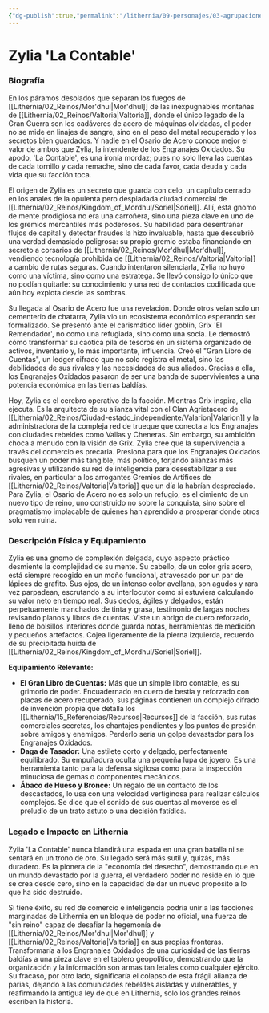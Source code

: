 ```yaml
---
{"dg-publish":true,"permalink":"/lithernia/09-personajes/03-agrupaciones/los-engranajes-oxidados/zylia-la-contable/","tags":["lithernia","personajes","Faccion","Engranajes Oxidados","Intendente","Gnomo"]}
---
```


# Zylia 'La Contable'

### Biografía

En los páramos desolados que separan los fuegos de [[Lithernia/02_Reinos/Mor'dhul\|Mor'dhul]] de las inexpugnables montañas de [[Lithernia/02_Reinos/Valtoria\|Valtoria]], donde el único legado de la Gran Guerra son los cadáveres de acero de máquinas olvidadas, el poder no se mide en linajes de sangre, sino en el peso del metal recuperado y los secretos bien guardados. Y nadie en el Osario de Acero conoce mejor el valor de ambos que Zylia, la intendente de los Engranajes Oxidados. Su apodo, 'La Contable', es una ironía mordaz; pues no solo lleva las cuentas de cada tornillo y cada remache, sino de cada favor, cada deuda y cada vida que su facción toca.

El origen de Zylia es un secreto que guarda con celo, un capítulo cerrado en los anales de la opulenta pero despiadada ciudad comercial de [[Lithernia/02_Reinos/Kingdom_of_Mordhul/Soriel\|Soriel]]. Allí, esta gnomo de mente prodigiosa no era una carroñera, sino una pieza clave en uno de los gremios mercantiles más poderosos. Su habilidad para desentrañar flujos de capital y detectar fraudes la hizo invaluable, hasta que descubrió una verdad demasiado peligrosa: su propio gremio estaba financiando en secreto a corsarios de [[Lithernia/02_Reinos/Mor'dhul\|Mor'dhul]], vendiendo tecnología prohibida de [[Lithernia/02_Reinos/Valtoria\|Valtoria]] a cambio de rutas seguras. Cuando intentaron silenciarla, Zylia no huyó como una víctima, sino como una estratega. Se llevó consigo lo único que no podían quitarle: su conocimiento y una red de contactos codificada que aún hoy explota desde las sombras.

Su llegada al Osario de Acero fue una revelación. Donde otros veían solo un cementerio de chatarra, Zylia vio un ecosistema económico esperando ser formalizado. Se presentó ante el carismático líder goblin, Grix 'El Remendador', no como una refugiada, sino como una socia. Le demostró cómo transformar su caótica pila de tesoros en un sistema organizado de activos, inventario y, lo más importante, influencia. Creó el "Gran Libro de Cuentas", un ledger cifrado que no solo registra el metal, sino las debilidades de sus rivales y las necesidades de sus aliados. Gracias a ella, los Engranajes Oxidados pasaron de ser una banda de supervivientes a una potencia económica en las tierras baldías.

Hoy, Zylia es el cerebro operativo de la facción. Mientras Grix inspira, ella ejecuta. Es la arquitecta de su alianza vital con el Clan Agrietacero de [[Lithernia/02_Reinos/Ciudad-estado_independiente/Valarion\|Valarion]] y la administradora de la compleja red de trueque que conecta a los Engranajes con ciudades rebeldes como Vallas y Cheneras. Sin embargo, su ambición choca a menudo con la visión de Grix. Zylia cree que la supervivencia a través del comercio es precaria. Presiona para que los Engranajes Oxidados busquen un poder más tangible, más político, forjando alianzas más agresivas y utilizando su red de inteligencia para desestabilizar a sus rivales, en particular a los arrogantes Gremios de Artífices de [[Lithernia/02_Reinos/Valtoria\|Valtoria]] que un día la habrían despreciado. Para Zylia, el Osario de Acero no es solo un refugio; es el cimiento de un nuevo tipo de reino, uno construido no sobre la conquista, sino sobre el pragmatismo implacable de quienes han aprendido a prosperar donde otros solo ven ruina.

### Descripción Física y Equipamiento

Zylia es una gnomo de complexión delgada, cuyo aspecto práctico desmiente la complejidad de su mente. Su cabello, de un color gris acero, está siempre recogido en un moño funcional, atravesado por un par de lápices de grafito. Sus ojos, de un intenso color avellana, son agudos y rara vez parpadean, escrutando a su interlocutor como si estuviera calculando su valor neto en tiempo real. Sus dedos, ágiles y delgados, están perpetuamente manchados de tinta y grasa, testimonio de largas noches revisando planos y libros de cuentas. Viste un abrigo de cuero reforzado, lleno de bolsillos interiores donde guarda notas, herramientas de medición y pequeños artefactos. Cojea ligeramente de la pierna izquierda, recuerdo de su precipitada huida de [[Lithernia/02_Reinos/Kingdom_of_Mordhul/Soriel\|Soriel]].

**Equipamiento Relevante:**
*   **El Gran Libro de Cuentas:** Más que un simple libro contable, es su grimorio de poder. Encuadernado en cuero de bestia y reforzado con placas de acero recuperado, sus páginas contienen un complejo cifrado de invención propia que detalla los [[Lithernia/15_Referencias/Recursos\|Recursos]] de la facción, sus rutas comerciales secretas, los chantajes pendientes y los puntos de presión sobre amigos y enemigos. Perderlo sería un golpe devastador para los Engranajes Oxidados.
*   **Daga de Tasador:** Una estilete corto y delgado, perfectamente equilibrado. Su empuñadura oculta una pequeña lupa de joyero. Es una herramienta tanto para la defensa sigilosa como para la inspección minuciosa de gemas o componentes mecánicos.
*   **Ábaco de Hueso y Bronce:** Un regalo de un contacto de los descastados, lo usa con una velocidad vertiginosa para realizar cálculos complejos. Se dice que el sonido de sus cuentas al moverse es el preludio de un trato astuto o una decisión fatídica.

### Legado e Impacto en Lithernia

Zylia 'La Contable' nunca blandirá una espada en una gran batalla ni se sentará en un trono de oro. Su legado será más sutil y, quizás, más duradero. Es la pionera de la "economía del desecho", demostrando que en un mundo devastado por la guerra, el verdadero poder no reside en lo que se crea desde cero, sino en la capacidad de dar un nuevo propósito a lo que ha sido destruido.

Si tiene éxito, su red de comercio e inteligencia podría unir a las facciones marginadas de Lithernia en un bloque de poder no oficial, una fuerza de "sin reino" capaz de desafiar la hegemonía de [[Lithernia/02_Reinos/Mor'dhul\|Mor'dhul]] y [[Lithernia/02_Reinos/Valtoria\|Valtoria]] en sus propias fronteras. Transformaría a los Engranajes Oxidados de una curiosidad de las tierras baldías a una pieza clave en el tablero geopolítico, demostrando que la organización y la información son armas tan letales como cualquier ejército. Su fracaso, por otro lado, significaría el colapso de esta frágil alianza de parias, dejando a las comunidades rebeldes aisladas y vulnerables, y reafirmando la antigua ley de que en Lithernia, solo los grandes reinos escriben la historia.

